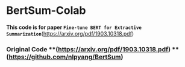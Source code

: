 # BertSum-Colab

**This code is for paper `Fine-tune BERT for Extractive Summarization`**(https://arxiv.org/pdf/1903.10318.pdf)
### Original Code **(https://arxiv.org/pdf/1903.10318.pdf) **(https://github.com/nlpyang/BertSum)
